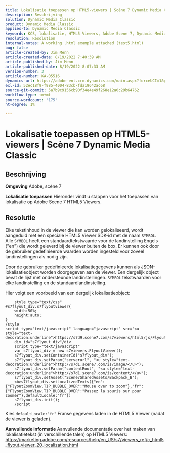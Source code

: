 ```yaml
---
title: Lokalisatie toepassen op HTML5-viewers | Scène 7 Dynamic Media Classic
description: Beschrijving
solution: Dynamic Media Classic
product: Dynamic Media Classic
applies-to: Dynamic Media Classic
keywords: KCS, lokalisatie, HTML5 Viewers, Adobe Scene 7, Dynamic Media Classic
resolution: Resolution
internal-notes: A working .html example attached (test5.html)
bug: false
article-created-by: Jim Menn
article-created-date: 8/19/2022 7:40:39 AM
article-published-by: Jim Menn
article-published-date: 8/19/2022 8:07:33 AM
version-number: 3
article-number: KA-05516
dynamics-url: https://adobe-ent.crm.dynamics.com/main.aspx?forceUCI=1&pagetype=entityrecord&etn=knowledgearticle&id=37f9dc35-921f-ed11-b83e-0022480866ad
exl-id: 52ec18f9-f985-4004-83cb-fda19642ac68
source-git-commit: 5a7b9c9156cb90f34e4e49f268e12a0c29b64762
workflow-type: tm+mt
source-wordcount: '175'
ht-degree: 1%

---
```


# Lokalisatie toepassen op HTML5-viewers | Scène 7 Dynamic Media Classic

## Beschrijving


<b>Omgeving</b>
Adobe, scène 7

<b>Lokalisatie toepassen</b>
Hieronder vindt u stappen voor het toepassen van lokalisatie op Adobe Scene 7 HTML5 Viewers.




## Resolutie


Elke tekstinhoud in de viewer die kan worden gelokaliseerd, wordt aangeduid met een speciale HTML5 Viewer SDK-id met de naam `SYMBOL`.
Alle `SYMBOL` heeft een standaardtekstwaarde voor de landinstelling Engels (&quot;en&quot;) die wordt geleverd bij de viewer buiten de box. Er kunnen ook door de gebruiker gedefinieerde waarden worden ingesteld voor zoveel landinstellingen als nodig zijn.

Door de gebruiker gedefinieerde lokalisatiegegevens kunnen als JSON-lokalisatieobject worden doorgegeven aan de viewer.
Een dergelijk object bevat de lijst met ondersteunde landinstellingen. `SYMBOL` tekstwaarden voor elke landinstelling en de standaardlandinstelling.

Hier volgt een voorbeeld van een dergelijk lokalisatieobject:

```
    style type="text/css"
#s7flyout_div.s7flyoutviewer{
    width:50%;
    height:auto;
}
/style
script type="text/javascript" language="javascript" src="<u style="text-decoration:underline">https://s7d9.scene7.com/s7viewers/html5/js/FlyoutViewer.js</u>"/script
    div id="s7flyout_div"/div
    script type="text/javascript"
    var s7flyout_div = new s7viewers.FlyoutViewer();
    s7flyout_div.setContainerId("s7flyout_div");
    s7flyout_div.setParam("serverurl", "<u style="text-decoration:underline">http://s7d1.scene7.com/is/image/</u>");
    s7flyout_div.setParam("contentRoot", "<u style="text-decoration:underline">http://s7d1.scene7.com/is/content/</u>");
    s7flyout_div.setAsset("Scene7SharedAssets/Backpack_B");
    <b>s7flyout_div.setLocalizedTexts({"en":{"FlyoutZoomView.TIP_BUBBLE_OVER":"Mouse over to zoom"},"fr":{"FlyoutZoomView.TIP_BUBBLE_OVER":"Passez la souris sur pour zoomer"},defaultLocale:"fr"})
    s7flyout_div.init();
    /script
```

Kies `defaultLocale:"fr"` Franse gegevens laden in de HTML5 Viewer (nadat de viewer is geladen).

<b>Aanvullende informatie</b>
Aanvullende documentatie over het maken van lokalisatietekst (in verschillende talen) op HTML5 Viewers: https://marketing.adobe.com/resources/help/en_US/s7/viewers_ref/c_html5_flyout_viewer_20_localization.html
